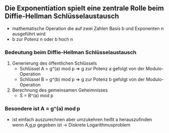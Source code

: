 ## Die Exponentiation spielt eine zentrale Rolle beim Diffie-Hellman Schlüsselaustausch
- mathematische Operation die auf zwei Zahlen Basis b und Exponenten n ausgeführt wird
- b zur Potenz n oder b hoch n

### Bedeutung beim Diffie-Hellman Schlüsselaustausch
1. Generierung des öffentlichen Schlüssels
    - Schlüssel A = g^(a) mod p => g zur Potenz a gefolgt von der Modulo-Operation
    - Schlüssel B = g^(b) mod p => g zur Potenz b gefolgt von der Modulo-Operation 
2. Berechnung des gemeinsamen Geheimnisses
    - S = B^(a) mod p

### Besondere ist A = g^(a) mod p 
- ist einfach auszurechnen aber umzukehren heißt a herauszufinden wenn A,g,p gegeben ist 
-> Diskrete Logarithmusproblem 